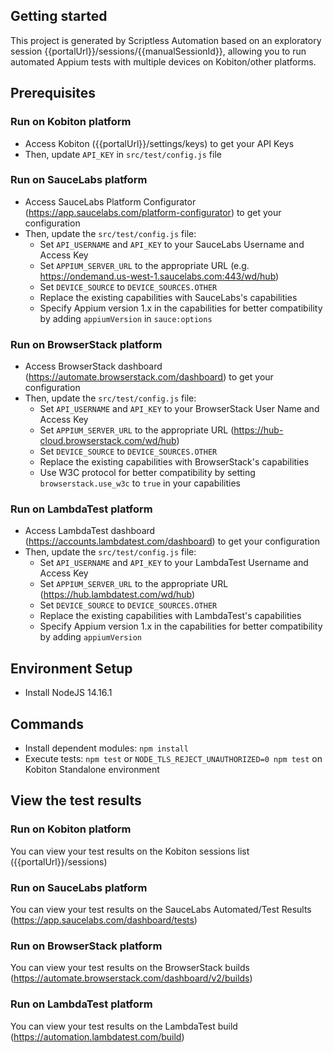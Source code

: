 ## Getting started

This project is generated by Scriptless Automation based on an exploratory session {{portalUrl}}/sessions/{{manualSessionId}}, allowing you to run automated Appium tests with multiple devices on Kobiton/other platforms.

## Prerequisites

### Run on Kobiton platform

- Access Kobiton ({{portalUrl}}/settings/keys) to get your API Keys
- Then, update `API_KEY` in `src/test/config.js` file

### Run on SauceLabs platform

- Access SauceLabs Platform Configurator (https://app.saucelabs.com/platform-configurator) to get your configuration
- Then, update the `src/test/config.js` file:
    - Set `API_USERNAME` and `API_KEY` to your SauceLabs Username and Access Key
    - Set `APPIUM_SERVER_URL` to the appropriate URL (e.g. https://ondemand.us-west-1.saucelabs.com:443/wd/hub)
    - Set `DEVICE_SOURCE` to `DEVICE_SOURCES.OTHER`
    - Replace the existing capabilities with SauceLabs's capabilities
    - Specify Appium version 1.x in the capabilities for better compatibility by adding `appiumVersion` in `sauce:options`

### Run on BrowserStack platform

- Access BrowserStack dashboard (https://automate.browserstack.com/dashboard) to get your configuration
- Then, update the `src/test/config.js` file:
    - Set `API_USERNAME` and `API_KEY` to your BrowserStack User Name and Access Key
    - Set `APPIUM_SERVER_URL` to the appropriate URL (https://hub-cloud.browserstack.com/wd/hub)
    - Set `DEVICE_SOURCE` to `DEVICE_SOURCES.OTHER`
    - Replace the existing capabilities with BrowserStack's capabilities
    - Use W3C protocol for better compatibility by setting `browserstack.use_w3c` to `true` in your capabilities

### Run on LambdaTest platform

- Access LambdaTest dashboard (https://accounts.lambdatest.com/dashboard) to get your configuration
- Then, update the `src/test/config.js` file:
    - Set `API_USERNAME` and `API_KEY` to your LambdaTest Username and Access Key
    - Set `APPIUM_SERVER_URL` to the appropriate URL (https://hub.lambdatest.com/wd/hub)
    - Set `DEVICE_SOURCE` to `DEVICE_SOURCES.OTHER`
    - Replace the existing capabilities with LambdaTest's capabilities
    - Specify Appium version 1.x in the capabilities for better compatibility by adding `appiumVersion`

## Environment Setup

- Install NodeJS 14.16.1

## Commands

- Install dependent modules: `npm install`
- Execute tests: `npm test` or `NODE_TLS_REJECT_UNAUTHORIZED=0 npm test` on Kobiton Standalone environment

## View the test results

### Run on Kobiton platform

You can view your test results on the Kobiton sessions list ({{portalUrl}}/sessions)

### Run on SauceLabs platform

You can view your test results on the SauceLabs Automated/Test Results (https://app.saucelabs.com/dashboard/tests)

### Run on BrowserStack platform

You can view your test results on the BrowserStack builds (https://automate.browserstack.com/dashboard/v2/builds)

### Run on LambdaTest platform

You can view your test results on the LambdaTest build (https://automation.lambdatest.com/build)
